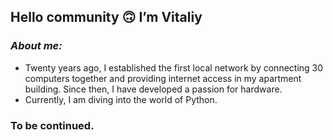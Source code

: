 ## Hello community 🙃 I’m Vitaliy 
### ***About me:*** 
* Twenty years ago, I established the first local network by connecting 30 computers together and providing internet access in my apartment building. Since then, I have developed a passion for hardware. 
* Currently, I am diving into the world of Python. 
### To be continued.